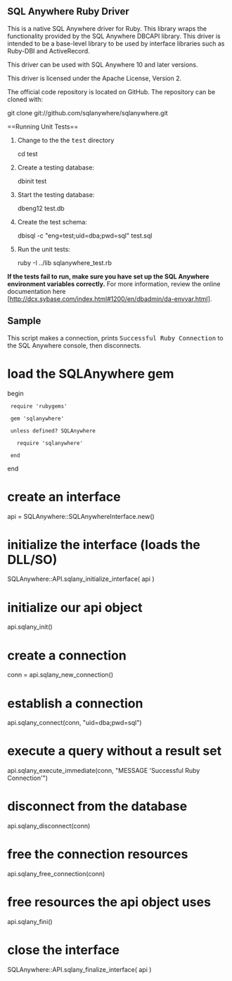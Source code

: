 SQL Anywhere Ruby Driver
------------------------
This is a native SQL Anywhere driver for Ruby. This library wraps the 
functionality provided by the SQL Anywhere DBCAPI library. This driver
is intended to be a base-level library to be used by interface libraries
such as Ruby-DBI and ActiveRecord.

This driver can be used with SQL Anywhere 10 and later versions.

This driver is licensed under the Apache License, Version 2.

The official code repository is located on GitHub. The repository can be cloned with:

   git clone git://github.com/sqlanywhere/sqlanywhere.git

==Running Unit Tests==

1. Change to the the <tt>test</tt> directory

    cd test

2. Create a testing database:

    dbinit test

3. Start the testing database:

    dbeng12 test.db
 
4. Create the test schema:

    dbisql -c "eng=test;uid=dba;pwd=sql" test.sql

5. Run the unit tests:

    ruby -I ../lib sqlanywhere_test.rb

<b>If the tests fail to run, make sure you have set up the SQL Anywhere environment variables correctly.</b> For more information,
review the online documentation here [http://dcx.sybase.com/index.html#1200/en/dbadmin/da-envvar.html].

Sample
------

This script makes a connection, prints <tt>Successful Ruby Connection</tt> to the SQL
Anywhere console, then disconnects.
  
   # load the SQLAnywhere gem

   begin

     require 'rubygems'

     gem 'sqlanywhere'

     unless defined? SQLAnywhere

       require 'sqlanywhere'

     end

   end

   # create an interface

   api = SQLAnywhere::SQLAnywhereInterface.new()

   # initialize the interface (loads the DLL/SO)

   SQLAnywhere::API.sqlany_initialize_interface( api )

   # initialize our api object

   api.sqlany_init()

   # create a connection

   conn = api.sqlany_new_connection()

   # establish a connection

   api.sqlany_connect(conn, "uid=dba;pwd=sql")

   # execute a query without a result set

   api.sqlany_execute_immediate(conn, "MESSAGE 'Successful Ruby Connection'")

   # disconnect from the database

   api.sqlany_disconnect(conn)

   # free the connection resources

   api.sqlany_free_connection(conn)

   # free resources the api object uses

   api.sqlany_fini()

   # close the interface
   
   SQLAnywhere::API.sqlany_finalize_interface( api )

